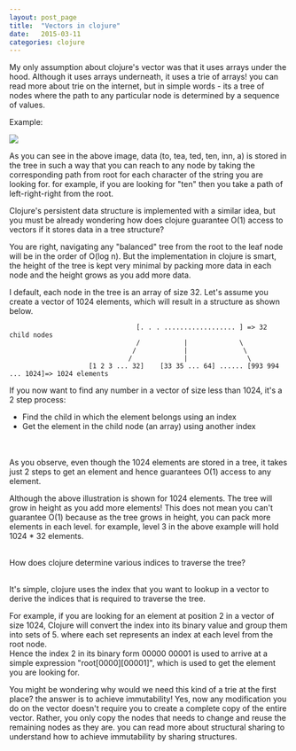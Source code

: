 ```yaml
---
layout: post_page
title:  "Vectors in clojure"
date:   2015-03-11
categories: clojure
---
```


My only assumption about clojure's vector was that it uses arrays under the hood. Although it uses arrays underneath, it uses a trie of arrays! you can read more about trie on the internet, but in simple words - its a tree of nodes where the path to any particular node is determined by a sequence of values.

Example:

<img src="http://upload.wikimedia.org/wikipedia/commons/thumb/b/be/Trie_example.svg/250px-Trie_example.svg.png">

As you can see in the above image, data (to, tea, ted, ten, inn, a) is stored in the tree in such a way that you can reach to any node by taking the corresponding path from root for each character of the string you are looking for. for example, if you are looking for "ten" then you take a path of left-right-right from the root.

Clojure's persistent data structure is implemented with a similar idea, but you must be already wondering how does clojure guarantee O(1) access to vectors if it stores data in a tree structure?

You are right, navigating any "balanced" tree from the root to the leaf node will be in the order of O(log n). But the implementation in clojure is smart, the height of the tree is kept very minimal by packing more data in each node and the height grows as you add more data.

I default, each node in the tree is an array of size 32. Let's assume you create a vector of 1024 elements, which will result in a structure as shown below.

                                    [. . . .................. ] => 32 child nodes
                                    /           |             \
                                   /            |              \
                                  /             |               \   
                        [1 2 3 ... 32]    [33 35 ... 64] ...... [993 994 ... 1024]=> 1024 elements

If you now want to find any number in a vector of size less than 1024, it's a 2 step process:

<ul>
<li> Find the child in which the element belongs using an index
<li> Get the element in the child node (an array) using another index
</ul>

<br><br>
As you observe, even though the 1024 elements are stored in a tree, it takes just 2 steps to get an element and hence guarantees O(1) access to any element.

Although the above illustration is shown for 1024 elements. The tree will grow in height as you add more elements! This does not mean you can't guarantee O(1) because as the tree grows in height, you can pack more elements in each level. for example, level 3 in the above example will hold 1024 * 32 elements. <br/><br/>

How does clojure determine various indices to traverse the tree? <br/><br/>

It's simple, clojure uses the index that you want to lookup in a vector to derive the indices that is required to traverse the tree. <br/>

For example, if you are looking for an element at position 2 in a vector of size 1024, Clojure will convert the index into its binary value and group them into sets of 5. where each set represents an index at each level from the root node. <br/>
Hence the index 2 in its binary form 00000 00001 is used to arrive at a simple expression "root[0000][00001]", which is used to get the element you are looking for.


You might be wondering why would we need this kind of a trie at the first place? the answer is to achieve immutability! Yes, now any modification you do on the vector doesn't require you to create a complete copy of the entire vector. Rather, you only copy the nodes that needs to change and reuse the remaining nodes as they are. you can read more about structural sharing to understand how to achieve immutability by sharing structures.
